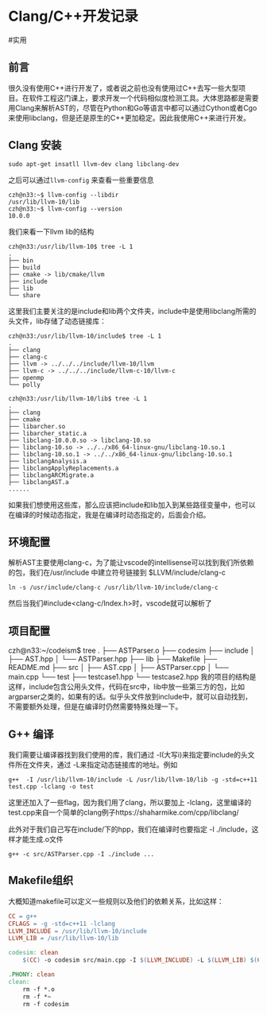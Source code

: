 # Clang/C++开发记录
#实用
## 前言
很久没有使用C++进行开发了，或者说之前也没有使用过C++去写一些大型项目。在软件工程这门课上，要求开发一个代码相似度检测工具。大体思路都是需要用Clang来解析AST的，尽管在Python和Go等语言中都可以通过Cython或者Cgo来使用libclang，但是还是原生的C++更加稳定。因此我使用C++来进行开发。

## Clang 安装
``` shell
sudo apt-get insatll llvm-dev clang libclang-dev
```

之后可以通过`llvm-config` 来查看一些重要信息
``` shell
czh@n33:~$ llvm-config --libdir
/usr/lib/llvm-10/lib
czh@n33:~$ llvm-config --version
10.0.0
```
我们来看一下llvm lib的结构
```  shell
czh@n33:/usr/lib/llvm-10$ tree -L 1
.
├── bin
├── build
├── cmake -> lib/cmake/llvm
├── include
├── lib
└── share
```

这里我们主要关注的是include和lib两个文件夹，include中是使用libclang所需的头文件，lib存储了动态链接库：
``` shell
czh@n33:/usr/lib/llvm-10/include$ tree -L 1
.
├── clang
├── clang-c
├── llvm -> ../../../include/llvm-10/llvm
├── llvm-c -> ../../../include/llvm-c-10/llvm-c
├── openmp
└── polly
```

``` shell
czh@n33:/usr/lib/llvm-10/lib$ tree -L 1
.
├── clang
├── cmake
├── libarcher.so
├── libarcher_static.a
├── libclang-10.0.0.so -> libclang-10.so
├── libclang-10.so -> ../../x86_64-linux-gnu/libclang-10.so.1
├── libclang-10.so.1 -> ../../x86_64-linux-gnu/libclang-10.so.1
├── libclangAnalysis.a
├── libclangApplyReplacements.a
├── libclangARCMigrate.a
├── libclangAST.a
......
```

如果我们想使用这些库，那么应该把include和lib加入到某些路径变量中，也可以在编译的时候动态指定，我是在编译时动态指定的，后面会介绍。

## 环境配置
解析AST主要使用clang-c，为了能让vscode的intellisense可以找到我们所依赖的包，我们在/usr/include 中建立符号链接到 $LLVM/include/clang-c
``` shell
ln -s /usr/include/clang-c /usr/lib/llvm-10/include/clang-c
```

然后当我们#include<clang-c/Index.h>时，vscode就可以解析了

## 项目配置

czh@n33:~/codeism$ tree
.
├── ASTParser.o
├── codesim
├── include
│   ├── AST.hpp
│   └── ASTParser.hpp
├── lib
├── Makefile
├── README.md
├── src
│   ├── AST.cpp
│   ├── ASTParser.cpp
│   └── main.cpp
└── test
    ├── testcase1.hpp
    └── testcase2.hpp
我的项目的结构是这样，include包含公用头文件，代码在src中，lib中放一些第三方的包，比如argparser之类的，如果有的话。似乎头文件放到include中，就可以自动找到，不需要额外处理，但是在编译时仍然需要特殊处理一下。

## G++ 编译
我们需要让编译器找到我们使用的库，我们通过 -I(大写i)来指定要include的头文件所在文件夹，通过 -L来指定动态链接库的地址。例如
``` shell
g++  -I /usr/lib/llvm-10/include -L /usr/lib/llvm-10/lib -g -std=c++11 test.cpp -lclang -o test
```

这里还加入了一些flag，因为我们用了clang，所以要加上 -lclang，这里编译的test.cpp来自一个简单的clang例子https://shaharmike.com/cpp/libclang/

此外对于我们自己写在include/下的hpp，我们在编译时也要指定 -I ./include，这样才能生成.o文件
``` shell
g++ -c src/ASTParser.cpp -I ./include ...
```

## Makefile组织
大概知道makefile可以定义一些规则以及他们的依赖关系，比如这样：
```makefile
CC = g++
CFLAGS = -g -std=c++11 -lclang
LLVM_INCLUDE = /usr/lib/llvm-10/include
LLVM_LIB = /usr/lib/llvm-10/lib

codesim: clean
    $(CC) -o codesim src/main.cpp -I $(LLVM_INCLUDE) -L $(LLVM_LIB) $(CFLAGS)

.PHONY: clean
clean:
    rm -f *.o
    rm -f *~
    rm -f codesim
```